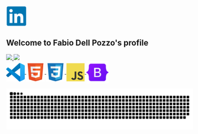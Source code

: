 <a href="https://www.linkedin.com/in/fabio-d-d-pozzo-991753271" target="_blank" ><img src="https://raw.githubusercontent.com/devicons/devicon/master/icons/linkedin/linkedin-original.svg" height="55" width="55"></a> 
## Welcome to Fabio Dell Pozzo's profile 

<div>
  <a href="https://github.com/fabiodellpozzo">
  <img height="150em" src="https://github-readme-stats.vercel.app/api?username=fabiodellpozzo&show_icons=true&theme=transparent&include_all_commits=true&count_private=true"/>
  <img height="150em" src="https://github-readme-stats.vercel.app/api/top-langs/?username=fabiodellpozzo&layout=donut&langs_count=6&theme=transparent"/>
</div>
 
<div style="display: inline_block">
 
  <img align="center" alt="VSCode" title="VSCode" height="50" width="50" src="https://raw.githubusercontent.com/devicons/devicon/master/icons/vscode/vscode-original.svg">
  <img align="center" alt="HTML5" title="HTML5" height="50" width="50" src="https://raw.githubusercontent.com/devicons/devicon/master/icons/html5/html5-original.svg">
  <img align="center" alt="CSS3" title="CSS3" alt="Bootstrap" height="50" width="50" src="https://raw.githubusercontent.com/devicons/devicon/master/icons/css3/css3-original.svg">
  <img align="center" alt="JS" title="JS"  height="50" width="50" src="https://raw.githubusercontent.com/devicons/devicon/master/icons/javascript/javascript-original.svg">
  <img align="center" alt="Bootstrap" title="Bootstrap" height="60" width="60" src="https://raw.githubusercontent.com/devicons/devicon/master/icons/bootstrap/bootstrap-original.svg">
 
<!-- 
  <img align="center" alt="Js" height="60" width="60" src="https://raw.githubusercontent.com/devicons/devicon/master/icons/gimp/gimp-original.svg">
  <img align="center" alt="Js" height="60" width="60" src="https://raw.githubusercontent.com/devicons/devicon/master/icons/inkscape/inkscape-original.svg">
  <img align="center" alt="HTML" height="55" width="55" src="https://raw.githubusercontent.com/devicons/devicon/master/icons/vscode/vscode-original.svg">
  <img align="center" alt="HTML" height="60" width="60" src="https://raw.githubusercontent.com/devicons/devicon/master/icons/html5/html5-original.svg">
  <img align="center" alt="CSS" height="60" width="60" src="https://raw.githubusercontent.com/devicons/devicon/master/icons/css3/css3-original.svg">
  <img align="center" alt="Js" height="60" width="60" src="https://raw.githubusercontent.com/devicons/devicon/master/icons/javascript/javascript-original.svg">
  <img align="center" alt="Js" height="60" width="60" src="https://raw.githubusercontent.com/devicons/devicon/master/icons/typescript/typescript-original.svg">
  <img align="center" alt="Js" height="60" width="60" src="https://raw.githubusercontent.com/devicons/devicon/master/icons/jquery/jquery-original.svg">
  <img align="center" alt="Js" height="60" width="60" src="https://raw.githubusercontent.com/devicons/devicon/master/icons/nodejs/nodejs-original.svg">
  <img align="center" alt="Js" height="60" width="60" src="https://raw.githubusercontent.com/devicons/devicon/master/icons/react/react-original.svg">
  <img align="center" alt="Js" height="60" width="60" src="https://raw.githubusercontent.com/devicons/devicon/master/icons/php/php-original.svg">
  <img align="center" alt="Js" height="60" width="60" src="https://raw.githubusercontent.com/devicons/devicon/master/icons/mysql/mysql-original.svg">
  <img align="center" alt="Js" height="60" width="60" src="https://raw.githubusercontent.com/devicons/devicon/master/icons/postgresql/postgresql-original.svg">
  <img align="center" alt="Js" height="60" width="60" src="https://raw.githubusercontent.com/devicons/devicon/master/icons/androidstudio/androidstudio-original.svg">
  <img align="center" alt="Js" height="60" width="60" src="https://raw.githubusercontent.com/devicons/devicon/master/icons/kotlin/kotlin-original.svg">
  <img align="center" alt="Js" height="60" width="60" src="https://raw.githubusercontent.com/devicons/devicon/master/icons/firebase/firebase-plain.svg">
  <img align="center" alt="Js" height="60" width="60" src="https://raw.githubusercontent.com/devicons/devicon/master/icons/sqlite/sqlite-original.svg">
-->  
</div>

![Snake animation](https://github.com/fabiodellpozzo/fabiodellpozzo/blob/output/github-contribution-grid-snake.svg)


      
<!-- Stats 
   <img height="300em" src="https://github-readme-stats.vercel.app/api/top-langs/?username=fabiodellpozzo&layout=donut&langs_count=6&theme=transparent"/>

   <div>
     <img height="150em" src="https://github-readme-stats.vercel.app/api/top-langs/?username=fabiodellpozzo&layout=compact&langs_count=6&theme=transparent"/> 
   </div>

   <div>
     <img height="180em" src="https://github-readme-stats.vercel.app/api/top-langs/?username=fabiodellpozzo&layout=donut&langs_count=6&theme=transparent"/>
   </div>

   <div>
     <img height="180em" src="https://github-readme-stats.vercel.app/api/top-langs/?username=fabiodellpozzo&layout=pie&langs_count=6&theme=transparent"/>
   </div>
-->
